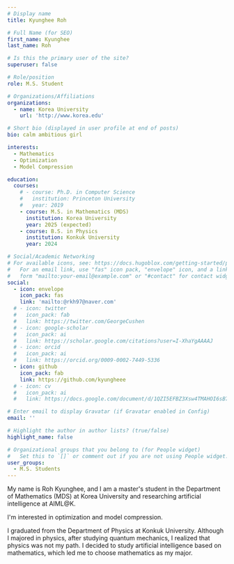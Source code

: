 ```yaml
---
# Display name
title: Kyunghee Roh

# Full Name (for SEO)
first_name: Kyunghee
last_name: Roh

# Is this the primary user of the site?
superuser: false

# Role/position
role: M.S. Student

# Organizations/Affiliations
organizations:
  - name: Korea University
    url: 'http://www.korea.edu'

# Short bio (displayed in user profile at end of posts)
bio: calm ambitious girl

interests:
  - Mathematics
  - Optimization
  - Model Compression

education:
  courses:
    # - course: Ph.D. in Computer Science
    #   institution: Princeton University
    #   year: 2019
    - course: M.S. in Mathematics (MDS)
      institution: Korea University
      year: 2025 (expected)
    - course: B.S. in Physics
      institution: Konkuk University
      year: 2024

# Social/Academic Networking
# For available icons, see: https://docs.hugoblox.com/getting-started/page-builder/#icons
#   For an email link, use "fas" icon pack, "envelope" icon, and a link in the
#   form "mailto:your-email@example.com" or "#contact" for contact widget.
social:
  - icon: envelope
    icon_pack: fas
    link: 'mailto:@rkh97@naver.com'
  # - icon: twitter
  #   icon_pack: fab
  #   link: https://twitter.com/GeorgeCushen
  # - icon: google-scholar
  #   icon_pack: ai
  #   link: https://scholar.google.com/citations?user=I-XhaYgAAAAJ
  # - icon: orcid
  #   icon_pack: ai
  #   link: https://orcid.org/0009-0002-7449-5336
  - icon: github
    icon_pack: fab
    link: https://github.com/kyungheee
  # - icon: cv
  #   icon_pack: ai
  #   link: https://docs.google.com/document/d/1QZI5EFBZ3Xsw4TMAHOI6sB7T_JsBC7y4UUIAGhU-sXo/edit?usp=sharing

# Enter email to display Gravatar (if Gravatar enabled in Config)
email: ''

# Highlight the author in author lists? (true/false)
highlight_name: false

# Organizational groups that you belong to (for People widget)
#   Set this to `[]` or comment out if you are not using People widget.
user_groups:
  - M.S. Students
---
```


<!-- 짧은 자기소개 -->
My name is Roh Kyunghee, and I am a master's student in the Department of Mathematics (MDS) at Korea University and researching artificial intelligence at AIML@K. 


<!-- 연구분야/주제 관심사 소개 -->
I'm interested in optimization and model compression. 


<!-- 그 외의 것/trivia -->
I graduated from the Department of Physics at Konkuk University. Although I majored in physics, after studying quantum mechanics, I realized that physics was not my path. I decided to study artificial intelligence based on mathematics, which led me to choose mathematics as my major.